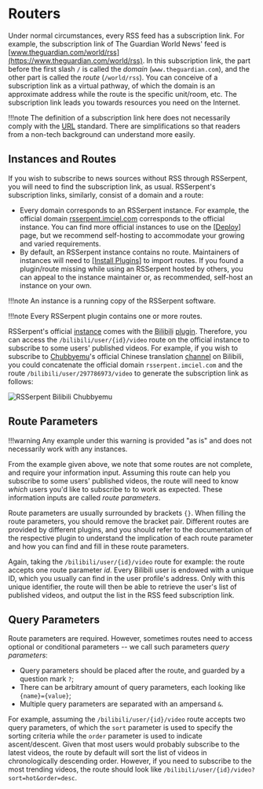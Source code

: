 # Routers

Under normal circumstances, every RSS feed has a subscription link. For example, the subscription link of The Guardian World News' feed is [www.theguardian.com/world/rss](https://www.theguardian.com/world/rss). In this subscription link, the part before the first slash `/` is called the *domain* (`www.theguardian.com`), and the other part is called the *route* (`/world/rss`). You can conceive of a subscription link as a virtual pathway, of which the domain is an approximate address while the route is the specific unit/room, etc. The subscription link leads you towards resources you need on the Internet.

!!!note
    The definition of a subscription link here does not necessarily comply with the [URL](https://en.wikipedia.org/wiki/URL) standard. There are simplifications so that readers from a non-tech background can understand more easily.

## Instances and Routes

If you wish to subscribe to news sources without RSS through RSSerpent, you will need to find the subscription link, as usual. RSSerpent's subscription links, similarly, consist of a domain and a route:

- Every domain corresponds to an RSSerpent instance. For example, the official domain [rsserpent.imciel.com](https://rsserpent.imciel.com) corresponds to the official instance. You can find more official instances to use on the [[Deploy]](../deployment/index.md) page, but we recommend self-hosting to accommodate your growing and varied requirements.
- By default, an RSSerpent instance contains no route. Maintainers of instances will need to [[Install Plugins]](../deployment/plugin.md) to import routes. If you found a plugin/route missing while using an RSSerpent hosted by others, you can appeal to the instance maintainer or, as recommended, self-host an instance on your own.

!!!note
    An instance is a running copy of the RSSerpent software.

!!!note
    Every RSSerpent plugin contains one or more routes.

RSSerpent's official [instance](https://rsserpent.imciel.com) comes with the <abbr title="A Chinese video sharing platform akin to Youtube">Bilibili</abbr> [plugin](https://github.com/RSSerpent-Rev/RSSerpent-plugin-bilibili). Therefore, you can access the `/bilibili/user/{id}/video` route on the official instance to subscribe to some users' published videos. For example, if you wish to subscribe to [Chubbyemu](https://www.youtube.com/channel/UCKOvOaJv4GK-oDqx-sj7VVg)'s official Chinese translation [channel](https://space.bilibili.com/297786973) on Bilibili, you could concatenate the official domain `rsserpent.imciel.com` and the route `/bilibili/user/297786973/video` to generate the subscription link as follows:

![RSSerpent Bilibili Chubbyemu](https://cdn.jsdelivr.net/gh/rsserpent/asset@latest/rsserpent-bilibili-chubbyemu.png)

## Route Parameters

!!!warning
    Any example under this warning is provided "as is" and does not necessarily work with any instances.

From the example given above, we note that some routes are not complete, and require your information input. Assuming this route can help you subscribe to some users' published videos, the route will need to know *which* users you'd like to subscribe to to work as expected. These information inputs are called *route parameters*.

Route parameters are usually surrounded by brackets `{}`. When filling the route parameters, you should remove the bracket pair. Different routes are provided by different plugins, and you should refer to the documentation of the respective plugin to understand the implication of each route parameter and how you can find and fill in these route parameters.

Again, taking the `/bilibili/user/{id}/video` route for example: the route accepts one route parameter *id*. Every Bilibili user is endowed with a unique ID, which you usually can find in the user profile's address. Only with this unique identifier, the route will then be able to retrieve the user's list of published videos, and output the list in the RSS feed subscription link.

## Query Parameters

Route parameters are required. However, sometimes routes need to access optional or conditional parameters -- we call such parameters *query parameters*:

- Query parameters should be placed after the route, and guarded by a question mark `?`;
- There can be arbitrary amount of query parameters, each looking like `{name}={value}`;
- Multiple query parameters are separated with an ampersand `&`.

For example, assuming the `/bilibili/user/{id}/video` route accepts two query parameters, of which the `sort` parameter is used to specify the sorting criteria while the `order` parameter is used to indicate ascent/descent. Given that most users would probably subscribe to the latest videos, the route by default will sort the list of videos in chronologically descending order. However, if you need to subscribe to the most trending videos, the route should look like `/bilibili/user/{id}/video?sort=hot&order=desc`.
